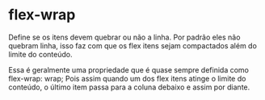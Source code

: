 # flex-wrap

Define se os itens devem quebrar ou não a linha. Por padrão eles não quebram linha, isso faz com que os flex itens sejam compactados além do limite do conteúdo.

Essa é geralmente uma propriedade que é quase sempre definida como flex-wrap: wrap; Pois assim quando um dos flex itens atinge o limite do conteúdo, o último item passa para a coluna debaixo e assim por diante.